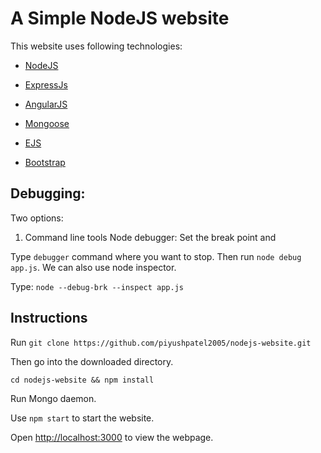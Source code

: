 # A Simple NodeJS website

This website uses following technologies:

- [NodeJS](https://nodejs.org/en/)

- [ExpressJs](http://expressjs.com/)

- [AngularJS](https://angularjs.org)

- [Mongoose](http://mongoosejs.com/)

- [EJS](http://ejs.co/)

- [Bootstrap](http://getbootstrap.com)

## Debugging:

Two options:
1. Command line tools
Node debugger: Set the break point and 

Type `debugger` command where you want to stop. Then run `node debug app.js`. We can also use node inspector.

Type: `node --debug-brk --inspect app.js`

## Instructions

Run `git clone https://github.com/piyushpatel2005/nodejs-website.git`

Then go into the downloaded directory.

`cd nodejs-website && npm install`

Run Mongo daemon.

Use `npm start` to start the website.

Open [http://localhost:3000](http://localhost:3000) to view the webpage.